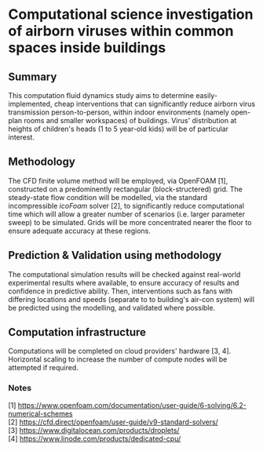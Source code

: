 # Computational science investigation of airborn viruses within common spaces inside buildings
## Summary
This computation fluid dynamics study aims to determine easily-implemented, cheap interventions that can significantly reduce airborn virus transmission person-to-person, within indoor environments (namely open-plan rooms and smaller workspaces) of buildings. Virus' distribution at heights of children's heads (1 to 5 year-old kids) will be of particular interest.

## Methodology
The CFD finite volume method will be employed, via OpenFOAM [1], constructed on a predominently rectangular (block-structered) grid. The steady-state flow condition will be modelled, via the standard incompressible _icoFoam_ solver [2], to significantly reduce computational time which will allow a greater number of scenarios (i.e. larger parameter sweep) to be simulated. Grids will be more concentrated nearer the floor to ensure adequate accuracy at these regions.

## Prediction & Validation using methodology
The computational simulation results will be checked against real-world experimental results where available, to ensure accuracy of results and confidence in predictive ability. Then, interventions such as fans with differing locations and speeds (separate to to building's air-con system) will be predicted using the modelling, and validated where possible. 

## Computation infrastructure
Computations will be completed on cloud providers' hardware [3, 4]. Horizontal scaling to increase the number of compute nodes will be attempted if required.

### Notes
[1] https://www.openfoam.com/documentation/user-guide/6-solving/6.2-numerical-schemes  
[2] https://cfd.direct/openfoam/user-guide/v9-standard-solvers/  
[3] https://www.digitalocean.com/products/droplets/  
[4] https://www.linode.com/products/dedicated-cpu/